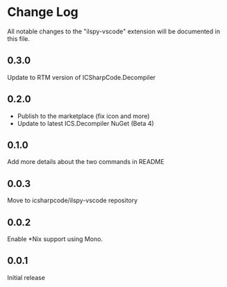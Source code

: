 # Change Log
All notable changes to the "ilspy-vscode" extension will be documented in this file.

## 0.3.0

Update to RTM version of ICSharpCode.Decompiler

## 0.2.0

* Publish to the marketplace (fix icon and more)
* Update to latest ICS.Decompiler NuGet (Beta 4)

## 0.1.0

Add more details about the two commands in README

## 0.0.3

Move to icsharpcode/ilspy-vscode repository

## 0.0.2

Enable *Nix support using Mono.

## 0.0.1

Initial release